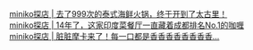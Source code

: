   
[miniko探店 | 去了999次的泰式海鲜火锅，终于开到了太古里！](http://www.dianyue.me/archives/019/7eu5qn3tsybtu09v/)  
[miniko探店 | 14年了，这家印度菜餐厅一直藏着成都排名No.1的咖喱](http://www.dianyue.me/archives/017/9g2ambw2zhmqrlc9/)  
[miniko探店 | 脏脏摩卡来了！每一口都是香香香香香香香香…](http://www.dianyue.me/archives/010/gsdyo7pmv18xbbw7/)